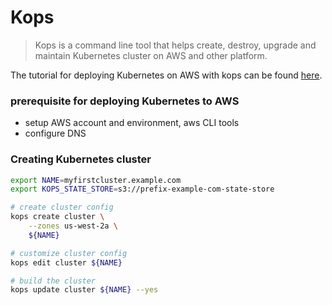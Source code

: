 # Kops

> Kops is a command line tool that helps create, destroy, upgrade and maintain Kubernetes cluster on AWS and other platform.

The tutorial for deploying Kubernetes on AWS with kops can be found [here](https://github.com/kubernetes/kops/blob/master/docs/aws.md).

### prerequisite for deploying Kubernetes to AWS

- setup AWS account and environment, aws CLI tools
- configure DNS

### Creating Kubernetes cluster

```bash
export NAME=myfirstcluster.example.com
export KOPS_STATE_STORE=s3://prefix-example-com-state-store

# create cluster config
kops create cluster \
    --zones us-west-2a \
    ${NAME}

# customize cluster config
kops edit cluster ${NAME}

# build the cluster
kops update cluster ${NAME} --yes
```
